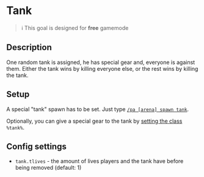 # Tank

> ℹ This goal is designed for **free** gamemode

## Description

One random tank is assigned, he has special gear and, everyone is against them. 
Either the tank wins by killing everyone else, or the rest wins by killing the tank.

## Setup

A special "tank" spawn has to be set. Just type [`/pa [arena] spawn tank`](../commands/spawn.md).

Optionally, you can give a special gear to the tank by [setting the class](../commands/class.md) `%tank%`.

## Config settings

- `tank.tlives` \- the amount of lives players and the tank have before being removed (default: 1)

